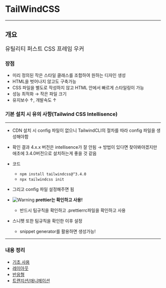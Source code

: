 # TailWindCSS


--- 
## 개요
<span style="font-size: 18px;">유틸리티 퍼스트 CSS 프레임 우커 </span>


### 장점
- 미리 정의된 작은 스타일 클래스를 조합하여 원하는 디자인 생성
- HTML을 벗어나지 않고도 구축가능
- CSS 파일을 별도로 작성하지 않고 HTML 안에서 빠르게 스타일링이 가능
- 성능 최적화 &rarr; 작은 파일 크기
- 유지보수 &uarr;, 개발속도 &uarr;



### 기본 설치 시 유의 사항(Tailwind CSS Intellisence)
---
- CDN 설치 시 config 파일이 없으니 TailwindCLI의 절차를 따라 config 파일을 생성해야함
- 확인 결과 4.x.x 버전은 intellisence가 잘 안됨 &rarr; 방법이 있다면 찾아봐야겠지만 애초에 3.4.0버전으로 설치하는게 좋을 것 같음
- 코드

   - ``` npm install tailwindcss@^3.4.0 ```
   - ``` npx tailwindcss init ```

- 그리고 config 파일 설정해주면 됨

- ![Warning](https://img.shields.io/badge/⚠️-Warning-red) <span style="font-weight:bold">prettier는 확인하고 사용!</span>
   - 반드시 팀규칙을 확인하고 .prettierrc파일을 확인하고 사용
- 스니펫 또한 팀규칙을 확인한 이후 설정
  - snippet generator를 활용하면 생성가능!

---

### 내용 정리

- [기초 사용](01_tailwind-basic/기초.md)
- [레이아웃](02_layout/레이아웃.md)
- [반응형](03_responsive/반응형.md)
- [트랜지션/애니메이션](04_transition-animation/트랜지션-애니메이션.md)
